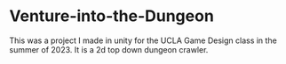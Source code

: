 # Venture-into-the-Dungeon
This was a project I made in unity for the UCLA Game Design class in the summer of 2023. It is a 2d top down dungeon crawler.
